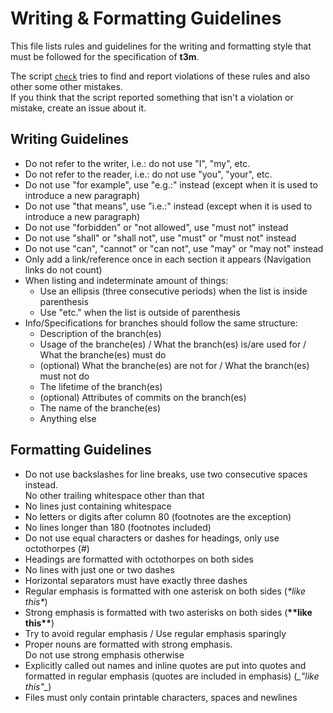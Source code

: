 # Writing & Formatting Guidelines #

This file lists rules and guidelines for the writing and formatting style that
must be followed for the specification of **t3m**.

The script [`check`](check) tries to find and report violations of these rules
and also other some other mistakes.  
If you think that the script reported something that isn't a violation or
mistake, create an issue about it.

## Writing Guidelines ##

* Do not refer to the writer, i.e.: do not use "I", "my", etc.
* Do not refer to the reader, i.e.: do not use "you", "your", etc.
* Do not use "for example", use "e.g.:" instead
  (except when it is used to introduce a new paragraph)
* Do not use "that means", use "i.e.:" instead
  (except when it is used to introduce a new paragraph)
* Do not use "forbidden" or "not allowed", use "must not" instead
* Do not use "shall" or "shall not", use "must" or "must not" instead
* Do not use "can", "cannot" or "can not", use "may" or "may not" instead
* Only add a link/reference once in each section it appears
  (Navigation links do not count)
* When listing and indeterminate amount of things:
  * Use an ellipsis (three consecutive periods) when the list is inside
    parenthesis
  * Use "etc." when the list is outside of parenthesis
* Info/Specifications for branches should follow the same structure:
  * Description of the branch(es)
  * Usage of the branche(es) / What the branch(es) is/are used for /
    What the branche(es) must do
  * (optional) What the branche(es) are not for /
    What the branch(es) must not do
  * The lifetime of the branch(es)
  * (optional) Attributes of commits on the branch(es)
  * The name of the branche(es)
  * Anything else

## Formatting Guidelines ##

* Do not use backslashes for line breaks, use two consecutive spaces instead.  
  No other trailing whitespace other than that
* No lines just containing whitespace
* No letters or digits after column 80 (footnotes are the exception)
* No lines longer than 180 (footnotes included)
* Do not use equal characters or dashes for headings, only use octothorpes (#)
* Headings are formatted with octothorpes on both sides
* No lines with just one or two dashes
* Horizontal separators must have exactly three dashes
* Regular emphasis is formatted with one asterisk on both sides (*\*like this\**)
* Strong emphasis is formatted with two asterisks on both sides (**\*\*like this\*\***)
* Try to avoid regular emphasis / Use regular emphasis sparingly
* Proper nouns are formatted with strong emphasis.  
  Do not use strong emphasis otherwise
* Explicitly called out names and inline quotes are put into quotes and
  formatted in regular emphasis (quotes are included in emphasis) (_\_"like this"\__)
* Files must only contain printable characters, spaces and newlines
